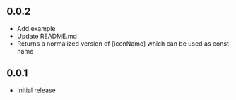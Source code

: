 ## 0.0.2
* Add example
* Update README.md
* Returns a normalized version of [iconName] which can be used as const name

## 0.0.1

* Initial release